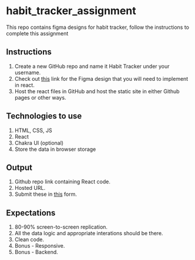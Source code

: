 # habit_tracker_assignment
This repo contains figma designs for habit tracker, follow the instructions to complete this assignment

## Instructions
1. Create a new GitHub repo and name it Habit Tracker under your username. 
2. Check out [this](https://www.figma.com/file/yTjY3jxti9deYwEb2yaXul/Habit-tracker?type=design&node-id=0%3A1&mode=design&t=vMthUFwigT4Sp34e-1) link for the Figma design that you will need to implement in react.
3. Host the react files in GitHub and host the static site in either Github pages or other ways.

## Technologies to use
1. HTML, CSS, JS
2. React
3. Chakra UI (optional)
4. Store the data in browser storage

## Output
1. Github repo link containing React code.
2. Hosted URL.
3. Submit these in [this](https://forms.gle/eGcvRJvEqVbQrBUF7) form.

## Expectations
1. 80-90% screen-to-screen replication.
2. All the data logic and appropriate interations should be there.
3. Clean code.
4. Bonus - Responsive.
5. Bonus - Backend.
